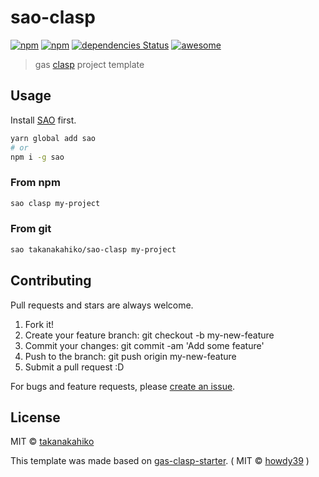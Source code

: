 # sao-clasp

[![npm](https://img.shields.io/npm/v/sao-clasp.svg)](https://www.npmjs.com/package/sao-clasp)
[![npm](https://img.shields.io/npm/dt/sao-clasp.svg)](https://www.npmjs.com/package/sao-clasp)
[![dependencies Status](https://david-dm.org/takanakahiko/sao-clasp/status.svg)](https://david-dm.org/takanakahiko/sao-clasp)
[![awesome](https://raw.githubusercontent.com/sindresorhus/awesome/master/media/badge.svg)](https://github.com/saojs/awesome-sao)



> gas [clasp](https://github.com/google/clasp) project template

## Usage

Install [SAO](https://github.com/saojs/sao) first.

```bash
yarn global add sao
# or
npm i -g sao
```

### From npm

```bash
sao clasp my-project
```

### From git

```bash
sao takanakahiko/sao-clasp my-project
```


## Contributing

Pull requests and stars are always welcome.

1. Fork it!
2. Create your feature branch: git checkout -b my-new-feature
3. Commit your changes: git commit -am 'Add some feature'
4. Push to the branch: git push origin my-new-feature
5. Submit a pull request :D

For bugs and feature requests, please [create an issue](https://github.com/takanakahiko/sao-clasp/issues).

## License

MIT &copy; [takanakahiko](https://github.com/takanakahiko)

This template was made based on [gas-clasp-starter](https://github.com/howdy39/gas-clasp-starter).
( MIT &copy; [howdy39](https://github.com/howdy39) )